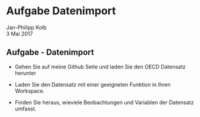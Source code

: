# Aufgabe Datenimport
Jan-Philipp Kolb  
3 Mai 2017  

## Aufgabe - Datenimport

- Gehen Sie auf meine Github Seite und laden Sie den OECD Datensatz herunter
- Laden Sie den Datensatz mit einer geeigneten Funktion in Ihren Workspace.

- Finden Sie heraus, wieviele Beobachtungen und Variablen der Datensatz umfasst.
